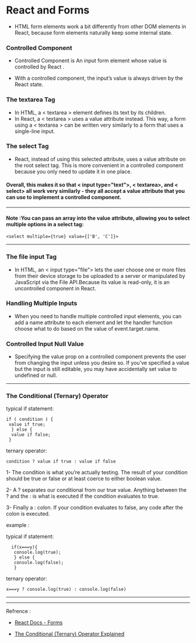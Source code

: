 # React and Forms

* HTML form elements work a bit differently from other DOM elements in React, because form elements naturally keep some internal state.

### Controlled Component
  * Controlled Component is An input form element whose value is controlled by React .

  * With a controlled component, the input’s value is always driven by the React state. 

### The textarea Tag
  * In HTML, a < textarea > element defines its text by its children.
  * In React, a < textarea > uses a value attribute instead. This way, a form using a < textarea > can be written very similarly to a form that uses a single-line input.

### The select Tag 
  *  React, instead of using this selected attribute, uses a value attribute on the root select tag. This is more convenient in a controlled component because you only need to update it in one place.

#### **Overall, this makes it so that < input type="text">, < textarea>, and < select> all work very similarly - they all accept a value attribute that you can use to implement a controlled component.**
---


#### **Note :You can pass an array into the value attribute, allowing you to select multiple options in a select tag:**

    <select multiple={true} value={['B', 'C']}>

---

### The file input Tag

  * In HTML, an < input type="file"> lets the user choose one or more files from their device storage to be uploaded to a server or manipulated by JavaScript via the File API.Because its value is read-only, it is an uncontrolled component in React.

### Handling Multiple Inputs
  * When you need to handle multiple controlled input elements, you can add a name attribute to each element and let the handler function choose what to do based on the value of event.target.name.

### Controlled Input Null Value
  * Specifying the value prop on a controlled component prevents the user from changing the input unless you desire so. If you’ve specified a value but the input is still editable, you may have accidentally set value to undefined or null.
  ---

### The Conditional (Ternary) Operator 

 typical if statement:
     
    if ( condition ) {
     value if true;
      } else {
      value if false;
     }

ternary operator:
  
    condition ? value if true : value if false

1- The condition is what you’re actually testing. The result of your condition should be true or false or at least coerce to either boolean value.

2- A ? separates our conditional from our true value. Anything between the ? and the : is what is executed if the condition evaluates to true.

3- Finally a : colon. If your condition evaluates to false, any code after the colon is executed.

example :

typical if statement:

      if(x===y){
       console.log(true);
       } else {
       console.log(false);
       }

ternary operator: 

    x===y ? console.log(true) : console.log(false)

---
---
Refrence :

 * [React Docs - Forms](https://reactjs.org/docs/forms.html)

 * [The Conditional (Ternary) Operator Explained](https://codeburst.io/javascript-the-conditional-ternary-operator-explained-cac7218beeff)

 